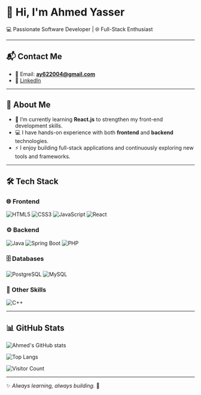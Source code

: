 # 👋 Hi, I'm Ahmed Yasser  

💻 Passionate Software Developer | 🌐 Full-Stack Enthusiast  

---

## 📬 Contact Me  
- 📧 Email: **ay622004@gmail.com**  
- 🔗 [LinkedIn](https://www.linkedin.com/in/ahmed-yasser-34a65b251/)  

---

## 🚀 About Me  
- 🌱 I’m currently learning **React.js** to strengthen my front-end development skills.  
- 💻 I have hands-on experience with both **frontend** and **backend** technologies.  
- ⚡ I enjoy building full-stack applications and continuously exploring new tools and frameworks.  

---

## 🛠️ Tech Stack  

### 🌐 Frontend
![HTML5](https://img.shields.io/badge/HTML5-E34F26?style=for-the-badge&logo=html5&logoColor=white)
![CSS3](https://img.shields.io/badge/CSS3-1572B6?style=for-the-badge&logo=css3&logoColor=white)
![JavaScript](https://img.shields.io/badge/JavaScript-F7DF1E?style=for-the-badge&logo=javascript&logoColor=black)
![React](https://img.shields.io/badge/React-20232A?style=for-the-badge&logo=react&logoColor=61DAFB)

### ⚙️ Backend
![Java](https://img.shields.io/badge/Java-ED8B00?style=for-the-badge&logo=java&logoColor=white)
![Spring Boot](https://img.shields.io/badge/Spring%20Boot-6DB33F?style=for-the-badge&logo=springboot&logoColor=white)
![PHP](https://img.shields.io/badge/PHP-777BB4?style=for-the-badge&logo=php&logoColor=white)

### 🗄️ Databases
![PostgreSQL](https://img.shields.io/badge/PostgreSQL-316192?style=for-the-badge&logo=postgresql&logoColor=white)
![MySQL](https://img.shields.io/badge/MySQL-005C84?style=for-the-badge&logo=mysql&logoColor=white)

### 🔧 Other Skills
![C++](https://img.shields.io/badge/C++-00599C?style=for-the-badge&logo=cplusplus&logoColor=white)

---

## 📊 GitHub Stats  
![Ahmed's GitHub stats](https://github-readme-stats.vercel.app/api?username=Ahmed-Yasser1231&show_icons=true&theme=tokyonight)  

![Top Langs](https://github-readme-stats.vercel.app/api/top-langs/?username=Ahmed-Yasser1231&layout=compact&theme=tokyonight)  

![Visitor Count](https://komarev.com/ghpvc/?username=Ahmed-Yasser1231&style=for-the-badge)  

---

✨ *Always learning, always building.* 🚀  
